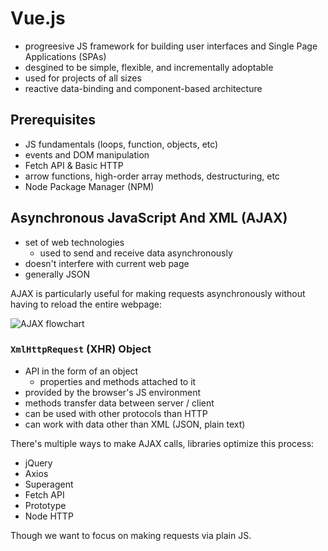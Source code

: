 # Vue.js

- progreesive JS framework for building user interfaces and Single Page Applications (SPAs)
- desgined to be simple, flexible, and incrementally adoptable
- used for projects of all sizes
- reactive data-binding and component-based architecture

## Prerequisites

- JS fundamentals (loops, function, objects, etc)
- events and DOM manipulation
- Fetch API & Basic HTTP
- arrow functions, high-order array methods, destructuring, etc
- Node Package Manager (NPM)

## Asynchronous JavaScript And XML (AJAX)

- set of web technologies
    - used to send and receive data asynchronously
- doesn't interfere with current web page
- generally JSON

AJAX is particularly useful for making requests asynchronously without having to reload the entire webpage:

![AJAX flowchart](https://images.javatpoint.com/images/ajax/howajaxworks.png)

### `XmlHttpRequest` (XHR) Object

- API in the form of an object
    - properties and methods attached to it
- provided by the browser's JS environment
- methods transfer data between server / client
- can be used with other protocols than HTTP
- can work with data other than XML (JSON, plain text)

There's multiple ways to make AJAX calls, libraries optimize this process:

- jQuery
- Axios
- Superagent
- Fetch API
- Prototype
- Node HTTP

Though we want to focus on making requests via plain JS.

